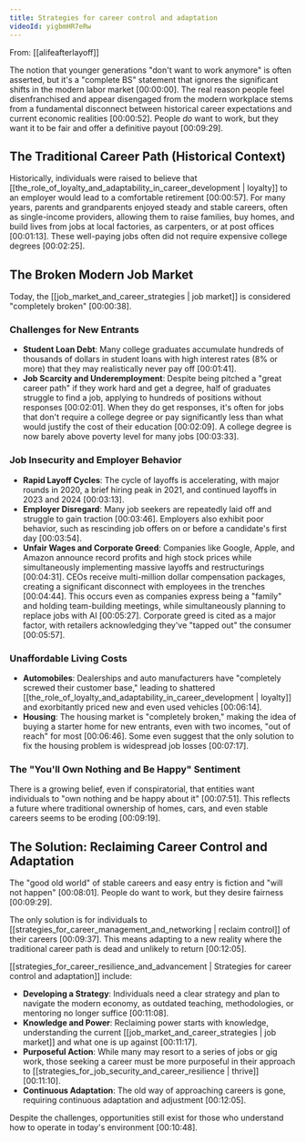 ```yaml
---
title: Strategies for career control and adaptation
videoId: yigbmHR7eRw
---
```


From: [[alifeafterlayoff]] <br/> 

The notion that younger generations "don't want to work anymore" is often asserted, but it's a "complete BS" statement that ignores the significant shifts in the modern labor market <a class="yt-timestamp" data-t="00:00:00">[00:00:00]</a>. The real reason people feel disenfranchised and appear disengaged from the modern workplace stems from a fundamental disconnect between historical career expectations and current economic realities <a class="yt-timestamp" data-t="00:00:52">[00:00:52]</a>. People *do* want to work, but they want it to be fair and offer a definitive payout <a class="yt-timestamp" data-t="00:09:29">[00:09:29]</a>.

## The Traditional Career Path (Historical Context)

Historically, individuals were raised to believe that [[the_role_of_loyalty_and_adaptability_in_career_development | loyalty]] to an employer would lead to a comfortable retirement <a class="yt-timestamp" data-t="00:00:57">[00:00:57]</a>. For many years, parents and grandparents enjoyed steady and stable careers, often as single-income providers, allowing them to raise families, buy homes, and build lives from jobs at local factories, as carpenters, or at post offices <a class="yt-timestamp" data-t="00:01:13">[00:01:13]</a>. These well-paying jobs often did not require expensive college degrees <a class="yt-timestamp" data-t="00:02:25">[00:02:25]</a>.

## The Broken Modern Job Market

Today, the [[job_market_and_career_strategies | job market]] is considered "completely broken" <a class="yt-timestamp" data-t="00:00:38">[00:00:38]</a>.

### Challenges for New Entrants

*   **Student Loan Debt**: Many college graduates accumulate hundreds of thousands of dollars in student loans with high interest rates (8% or more) that they may realistically never pay off <a class="yt-timestamp" data-t="00:01:41">[00:01:41]</a>.
*   **Job Scarcity and Underemployment**: Despite being pitched a "great career path" if they work hard and get a degree, half of graduates struggle to find a job, applying to hundreds of positions without responses <a class="yt-timestamp" data-t="00:02:01">[00:02:01]</a>. When they do get responses, it's often for jobs that don't require a college degree or pay significantly less than what would justify the cost of their education <a class="yt-timestamp" data-t="00:02:09">[00:02:09]</a>. A college degree is now barely above poverty level for many jobs <a class="yt-timestamp" data-t="00:03:33">[00:03:33]</a>.

### Job Insecurity and Employer Behavior

*   **Rapid Layoff Cycles**: The cycle of layoffs is accelerating, with major rounds in 2020, a brief hiring peak in 2021, and continued layoffs in 2023 and 2024 <a class="yt-timestamp" data-t="00:03:13">[00:03:13]</a>.
*   **Employer Disregard**: Many job seekers are repeatedly laid off and struggle to gain traction <a class="yt-timestamp" data-t="00:03:46">[00:03:46]</a>. Employers also exhibit poor behavior, such as rescinding job offers on or before a candidate's first day <a class="yt-timestamp" data-t="00:03:54">[00:03:54]</a>.
*   **Unfair Wages and Corporate Greed**: Companies like Google, Apple, and Amazon announce record profits and high stock prices while simultaneously implementing massive layoffs and restructurings <a class="yt-timestamp" data-t="00:04:31">[00:04:31]</a>. CEOs receive multi-million dollar compensation packages, creating a significant disconnect with employees in the trenches <a class="yt-timestamp" data-t="00:04:44">[00:04:44]</a>. This occurs even as companies express being a "family" and holding team-building meetings, while simultaneously planning to replace jobs with AI <a class="yt-timestamp" data-t="00:05:27">[00:05:27]</a>. Corporate greed is cited as a major factor, with retailers acknowledging they've "tapped out" the consumer <a class="yt-timestamp" data-t="00:05:57">[00:05:57]</a>.

### Unaffordable Living Costs

*   **Automobiles**: Dealerships and auto manufacturers have "completely screwed their customer base," leading to shattered [[the_role_of_loyalty_and_adaptability_in_career_development | loyalty]] and exorbitantly priced new and even used vehicles <a class="yt-timestamp" data-t="00:06:14">[00:06:14]</a>.
*   **Housing**: The housing market is "completely broken," making the idea of buying a starter home for new entrants, even with two incomes, "out of reach" for most <a class="yt-timestamp" data-t="00:06:46">[00:06:46]</a>. Some even suggest that the only solution to fix the housing problem is widespread job losses <a class="yt-timestamp" data-t="00:07:17">[00:07:17]</a>.

### The "You'll Own Nothing and Be Happy" Sentiment

There is a growing belief, even if conspiratorial, that entities want individuals to "own nothing and be happy about it" <a class="yt-timestamp" data-t="00:07:51">[00:07:51]</a>. This reflects a future where traditional ownership of homes, cars, and even stable careers seems to be eroding <a class="yt-timestamp" data-t="00:09:19">[00:09:19]</a>.

## The Solution: Reclaiming Career Control and Adaptation

The "good old world" of stable careers and easy entry is fiction and "will not happen" <a class="yt-timestamp" data-t="00:08:01">[00:08:01]</a>. People do want to work, but they desire fairness <a class="yt-timestamp" data-t="00:09:29">[00:09:29]</a>.

The only solution is for individuals to [[strategies_for_career_management_and_networking | reclaim control]] of their careers <a class="yt-timestamp" data-t="00:09:37">[00:09:37]</a>. This means adapting to a new reality where the traditional career path is dead and unlikely to return <a class="yt-timestamp" data-t="00:12:05">[00:12:05]</a>.

[[strategies_for_career_resilience_and_advancement | Strategies for career control and adaptation]] include:

*   **Developing a Strategy**: Individuals need a clear strategy and plan to navigate the modern economy, as outdated teaching, methodologies, or mentoring no longer suffice <a class="yt-timestamp" data-t="00:11:08">[00:11:08]</a>.
*   **Knowledge and Power**: Reclaiming power starts with knowledge, understanding the current [[job_market_and_career_strategies | job market]] and what one is up against <a class="yt-timestamp" data-t="00:11:17">[00:11:17]</a>.
*   **Purposeful Action**: While many may resort to a series of jobs or gig work, those seeking a career must be more purposeful in their approach to [[strategies_for_job_security_and_career_resilience | thrive]] <a class="yt-timestamp" data-t="00:11:10">[00:11:10]</a>.
*   **Continuous Adaptation**: The old way of approaching careers is gone, requiring continuous adaptation and adjustment <a class="yt-timestamp" data-t="00:12:05">[00:12:05]</a>.

Despite the challenges, opportunities still exist for those who understand how to operate in today's environment <a class="yt-timestamp" data-t="00:10:48">[00:10:48]</a>.